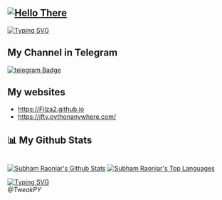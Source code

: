 ## <a href="https://git.io/typing-svg"><img src="https://readme-typing-svg.herokuapp.com?font=Mynerve&pause=1000&color=F7F7F7&background=00000014&width=440&height=60&lines=Hey+%F0%9F%91%8B+I%60m+Filza+!+....;Nice+to+see+you+..;My+Telegram+Channel+is+%3A%40Tweakpy;%26+My+websites+are;Personal+%3A+Filza2.github.io;Api+%3A+jftv.pythonanywhere.com" alt="Hello There"/></a>

[![Typing SVG](https://readme-typing-svg.herokuapp.com?font=Mynerve&pause=1000&color=F7F7F7&multiline=true&repeat=false&width=460&height=60&lines=I'm+a+Programmer+%26+i+share+my+tools+here+for+you+all;I+Hope+You+Like+My+Tools)](https://github.com/Filza2)

## My Channel in Telegram
[![telegram Badge](https://img.shields.io/badge/-@TweakPY-1ca0f1?style=flat&labelColor=1ca0f1&logo=telegram&logoColor=white)](https://t.me/TweakPY)

## My websites
- https://Filza2.github.io
- https://jftv.pythonanywhere.com/

## 📊 My Github Stats

  <br/>
    <a href="https://github.com/Filza2"><img alt="Subham Raoniar's Github Stats" src="https://github-readme-stats.vercel.app/api?username=Filza2&theme=tokyonight&hide_border=true&bg_color=0D1117" /></a>
  <a href="https://github.com/Filza2"><img alt="Subham Raoniar's Top Languages" src="https://github-readme-stats.vercel.app/api/top-langs/?username=Filza2&theme=react&hide_border=true&bg_color=0D1117" /></a>
  <br/>
  
 [![Typing SVG](https://readme-typing-svg.herokuapp.com?font=Fira+Code&pause=1000&color=717171&width=435&lines=The+five+boxing+wizards+jump+quickly)](https://git.io/typing-svg)
 <br><i>@TweakPY</i><br>
